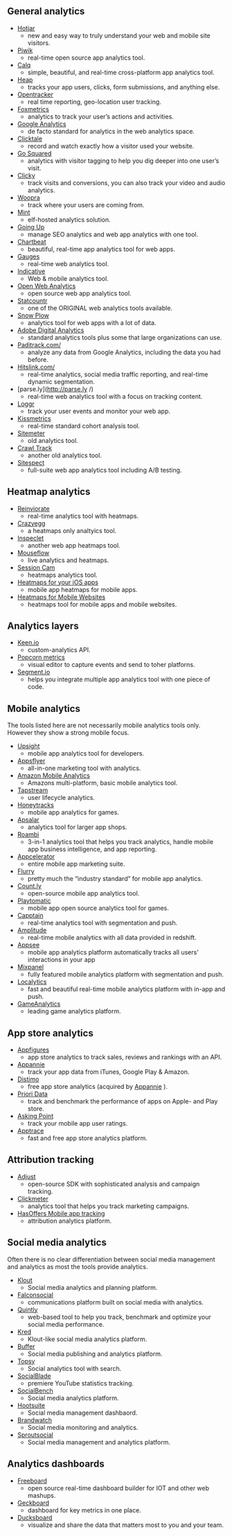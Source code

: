 ## General analytics

* [Hotjar](https://www.hotjar.com/)
  * new and easy way to truly understand your web and mobile site visitors.
* [Piwik](http://piwik.org/)
  * real-time open source app analytics tool.
* [Calq](https://calq.io/)
  * simple, beautiful, and real-time cross-platform app analytics tool.
* [Heap](https://heapanalytics.com/)
  * tracks your app users, clicks, form submissions, and anything else.
* [Opentracker](http://www.opentracker.net/)
  * real time reporting, geo-location user tracking.
* [Foxmetrics](http://foxmetrics.com/ )
  * analytics to track your user’s actions and activities.
* [Google Analytics](http://www.google.com/analytics/)
  * de facto standard for analytics in the web analytics space.
* [Clicktale](http://www.clicktale.com/)
  * record and watch exactly how a visitor used your website.
* [Go Squared](https://www.gosquared.com/)
  * analytics with visitor tagging to help you dig deeper into one user’s visit.
* [Clicky](http://clicky.com/)
  * track visits and conversions, you can also track your video and audio analytics.
* [Woopra](https://www.woopra.com/)
  * track where your users are coming from.
* [Mint](http://haveamint.com/)
  * elf-hosted analytics solution.
* [Going Up](http://www.goingup.com/)
  * manage SEO analytics and web app analytics with one tool.
* [Chartbeat](https://chartbeat.com/)
  * beautiful, real-time app analytics tool for web apps.
* [Gauges](http://get.gaug.es/)
  * real-time web analytics tool.
* [Indicative](http://www.indicative.com/)
  * Web 
    &
    mobile analytics tool.
* [Open Web Analytics](http://www.openwebanalytics.com/)
  * open source web app analytics tool.
* [Statcountr](http://statcounter.com/)
  * one of the ORIGINAL web analytics tools available.
* [Snow Plow](http://snowplowanalytics.com/)
  * analytics tool for web apps with a lot of data.
* [Adobe Digital Analytics](http://www.adobe.com/solutions/digital-analytics/marketing-reports-analytics.html)
  * standard analytics tools plus some that large organizations can use.
* [Paditrack.com/](https://paditrack.com/)
  * analyze any data from Google Analytics, including the data you had before.
* [Hitslink.com/](http://www.hitslink.com/)
  * real-time analytics, social media traffic reporting, and real-time dynamic segmentation.
* [parse.ly](http://parse.ly /)
  * real-time web analytics tool with a focus on tracking content.
* [Loggr](http://loggr.net/)
  * track your user events and monitor your web app.
* [Kissmetrics](https://www.kissmetrics.com/)
  * real-time standard cohort analysis tool.
* [Sitemeter](http://sitemeter.com/)
  * old analytics tool.
* [Crawl Track](http://www.crawltrack.net/)
  * another old analytics tool.
* [Sitespect](http://www.sitespect.com/)
  * full-suite web app analytics tool including A/B testing.

## Heatmap analytics

* [Reinviorate](https://www.reinvigorate.net/)
  * real-time analytics tool with heatmaps.
* [Crazyegg](http://www.crazyegg.com/)
  * a heatmaps only analtyics tool.
* [Inspeclet](https://www.inspectlet.com/)
  * another web app heatmaps tool.
* [Mouseflow](http://mouseflow.com/ )
  * live analytics and heatmaps.
* [Session Cam](http://www.sessioncam.com/)
  * heatmaps analytics tool.
* [Heatmaps for your iOS apps](https://heatma.ps/)
  * mobile app heatmaps for mobile apps.
* [Heatmaps for Mobile Websites](http://heatdata.com/)
  * heatmaps tool for mobile apps and mobile websites.

## Analytics layers

* [Keen.io](http://adjust.com/)
  * custom-analytics API.
* [Popcorn metrics](http://www.popcornmetrics.com/)
  * visual editor to capture events and send to toher platforns.
* [Segment.io](http://segment.io/)
  * helps you integrate multiple app analytics tool with one piece of code.

## Mobile analytics

The tools listed here are not necessarily mobile analytics tools only. However they show a strong mobile focus.

* [Upsight](http://www.upsight.com/)
  * mobile app analytics tool for developers.
* [Appsflyer](http://www.appsflyer.com/)
  * all-in-one marketing tool with analytics.
* [Amazon Mobile Analytics](http://aws.amazon.com/mobileanalytics/)
  * Amazons multi-platform, basic mobile analytics tool.
* [Tapstream](https://tapstream.com/)
  * user lifecycle analytics.
* [Honeytracks](https://honeytracks.com/)
  * mobile app analytics for games.
* [Apsalar](https://apsalar.com/)
  * analytics tool for larger app shops.
* [Roambi](http://www.roambi.com/)
  * 3-in-1 analytics tool that helps you track analytics, handle mobile app business intelligence, and app reporting.
* [Appcelerator](http://www.appcelerator.com/platform/appcelerator-analytics/)
  * entire mobile app marketing suite.
* [Flurry](http://www.flurry.com/)
  * pretty much the “industry standard” for mobile app analytics.
* [Count.ly](http://count.ly/)
  * open-source mobile app analytics tool.
* [Playtomatic](http://playtomic.org/)
  * mobile app open source analytics tool for games.
* [Capptain](http://www.capptain.com/)
  * real-time analytics tool with segmentation and push.
* [Amplitude](https://amplitude.com/)
  * real-time mobile analytics with all data provided in redshift.
* [Appsee](http://www.appsee.com/)
  * mobile app analytics platform automatically tracks all users' interactions in your app
* [Mixpanel](https://mixpanel.com/)
  * fully featured mobile analytics platform with segmentation and push.
* [Localytics](http://www.localytics.com/)
  * fast and beautiful real-time mobile analytics platform with in-app and push.
* [GameAnalytics](http://www.gameanalytics.com/)
  * leading game analytics platform.

## App store analytics

* [Appfigures](http://appfigures.com/)
  * app store analytics to track sales, reviews and rankings with an API.
* [Appannie](http://www.appannie.com/)
  * track your app data from iTunes, Google Play 
    &
    Amazon.
* [Distimo](http://www.distimo.com/)
  * free app store analytics \(acquired by
    [Appannie](http://www.appannie.com/)
    \).
* [Priori Data](https://prioridata.com/)
  * track and benchmark the performance of apps on Apple- and Play store.
* [Asking Point](http://www.askingpoint.com/mobile-app-rating-widget)
  * track your mobile app user ratings.
* [Apptrace](http://www.apptrace.com/)
  * fast and free app store analytics platform.

## Attribution tracking

* [Adjust](http://adjust.com/)
  * open-source SDK with sophisticated analysis and campaign tracking.
* [Clickmeter](http://clickmeter.com/)
  * analytics tool that helps you track marketing campaigns.
* [HasOffers Mobile app tracking](http://www.mobileapptracking.com/)
  * attribution analytics platform.

## Social media analytics

Often there is no clear differentiation between social media management and analytics as most the tools provide analytics.

* [Klout](https://klout.com/)
  * Social media analytics and planning platform.
* [Falconsocial](http://www.falconsocial.com/)
  * communications platform built on social media with analytics.
* [Quintly](https://www.quintly.com/)
  * web-based tool to help you track, benchmark and optimize your social media performance.
* [Kred](http://kred.com/)
  * Klout-like social media analytics platform.
* [Buffer](https://bufferapp.com/)
  * Social media publishing and analytics platform.
* [Topsy](http://topsy.com/)
  * Social analytics tool with search.
* [SocialBlade](http://socialblade.com/)
  * premiere YouTube statistics tracking.
* [SocialBench](https://klout.com/)
  * Social media analytics platform.
* [Hootsuite](https://hootsuite.com/)
  * Social media management dashbaord.
* [Brandwatch](http://www.brandwatch.com/)
  * Social media monitoring and analytics.
* [Sproutsocial](http://sproutsocial.com/)
  * Social media management and analytics platform.

## Analytics dashboards

* [Freeboard](https://github.com/Freeboard/freeboard)
  * open source real-time dashboard builder for IOT and other web mashups.
* [Geckboard](https://www.geckoboard.com/)
  * dashboard for key metrics in one place.
* [Ducksboard](https://ducksboard.com/)
  * visualize and share the data that matters most to you and your team.



